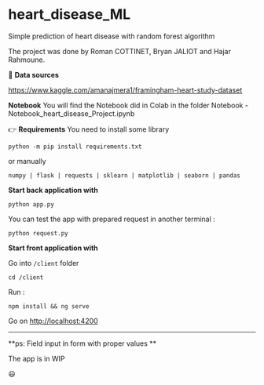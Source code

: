 # heart_disease_ML
Simple prediction of heart disease with random forest algorithm

The project was done by Roman COTTINET, Bryan JALIOT and Hajar Rahmoune.

:newspaper:	**Data sources**

https://www.kaggle.com/amanajmera1/framingham-heart-study-dataset

**Notebook**
You will find the Notebook did in Colab in the folder Notebook - Notebook_heart_disease_Project.ipynb

👉 **Requirements**
You need to install some library

```python -m pip install requirements.txt```

or manually 
```
numpy | flask | requests | sklearn | matplotlib | seaborn | pandas
```
**Start back application with**

```python app.py```

You can test the app with prepared request in another terminal :

```python request.py```

**Start front application with**


Go into ```/client``` folder

```cd /client```

Run : 

```npm install && ng serve```

Go on <http://localhost:4200>

---

**ps: Field input in form with proper values  **

The app is in WIP

:smiley:
